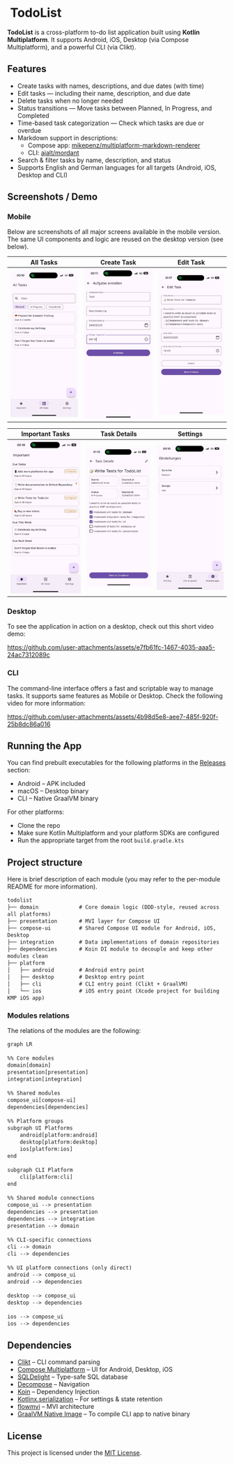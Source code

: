 # <img src="https://github.com/user-attachments/assets/a51b2a6a-7532-42bd-bbed-3a87080a31f1" alt="" height="40px" align="center" /> TodoList
**TodoList** is a cross-platform to-do list application built using **Kotlin Multiplatform**. It supports Android, iOS, Desktop (via Compose Multiplatform), and a powerful CLI (via Clikt).

## Features

- Create tasks with names, descriptions, and due dates (with time)
- Edit tasks — including their name, description, and due date
- Delete tasks when no longer needed
- Status transitions — Move tasks between Planned, In Progress, and Completed
- Time-based task categorization — Check which tasks are due or overdue
- Markdown support in descriptions:
  - Compose app: [mikepenz/multiplatform-markdown-renderer](https://github.com/mikepenz/multiplatform-markdown-renderer)
  - CLI: [ajalt/mordant](https://github.com/ajalt/mordant)
- Search & filter tasks by name, description, and status
- Supports English and German languages for all targets (Android, iOS, Desktop and CLI)

## Screenshots / Demo

### Mobile

Below are screenshots of all major screens available in the mobile version. The same UI components and logic are reused on the desktop version (see below).

| All Tasks                                               | Create Task                                               | Edit Task                                               |
|---------------------------------------------------------|-----------------------------------------------------------|---------------------------------------------------------|
| ![](docs/images/ios-app-screenshots/all-tasks-page.jpg) | ![](docs/images/ios-app-screenshots/create-task-page.jpg) | ![](docs/images/ios-app-screenshots/edit-task-page.jpg) |

| Important Tasks                                         | Task Details                                            | Settings                                               |
|---------------------------------------------------------|---------------------------------------------------------|--------------------------------------------------------|
| ![](docs/images/ios-app-screenshots/important-page.jpg) | ![](docs/images/ios-app-screenshots/view-task-page.jpg) | ![](docs/images/ios-app-screenshots/settings-page.jpg) |

### Desktop

To see the application in action on a desktop, check out this short video demo:

https://github.com/user-attachments/assets/e7fb61fc-1467-4035-aaa5-24ac7312089c

### CLI
The command-line interface offers a fast and scriptable way to manage tasks. It supports same features as Mobile or Desktop. Check the following video for more information:

https://github.com/user-attachments/assets/4b98d5e8-aee7-485f-920f-25b8dc86a016

## Running the App

You can find prebuilt executables for the following platforms in the [Releases](./releases) section:

- Android – APK included
- macOS – Desktop binary
- CLI – Native GraalVM binary

For other platforms:
- Clone the repo
- Make sure Kotlin Multiplatform and your platform SDKs are configured
- Run the appropriate target from the root `build.gradle.kts`

## Project structure
Here is brief description of each module (you may refer to the per-module README for more information).
```
todolist
├── domain             # Core domain logic (DDD-style, reused across all platforms)
├── presentation       # MVI layer for Compose UI
├── compose-ui         # Shared Compose UI module for Android, iOS, Desktop
├── integration        # Data implementations of domain repositories
├── dependencies       # Koin DI module to decouple and keep other modules clean
├── platform
│   ├── android        # Android entry point
│   ├── desktop        # Desktop entry point
│   ├── cli            # CLI entry point (Clikt + GraalVM)
│   └── ios            # iOS entry point (Xcode project for building KMP iOS app)
```
### Modules relations
The relations of the modules are the following:
```mermaid
graph LR

%% Core modules
domain[domain]
presentation[presentation]
integration[integration]

%% Shared modules
compose_ui[compose-ui]
dependencies[dependencies]

%% Platform groups
subgraph UI Platforms
    android[platform:android]
    desktop[platform:desktop]
    ios[platform:ios]
end

subgraph CLI Platform
    cli[platform:cli]
end

%% Shared module connections
compose_ui --> presentation
dependencies --> presentation
dependencies --> integration
presentation --> domain

%% CLI-specific connections
cli --> domain
cli --> dependencies

%% UI platform connections (only direct)
android --> compose_ui
android --> dependencies

desktop --> compose_ui
desktop --> dependencies

ios --> compose_ui
ios --> dependencies
```

## Dependencies

- [Clikt](https://github.com/ajalt/clikt) – CLI command parsing
- [Compose Multiplatform](https://github.com/JetBrains/compose-multiplatform) – UI for Android, Desktop, iOS
- [SQLDelight](https://github.com/cashapp/sqldelight) – Type-safe SQL database
- [Decompose](https://github.com/arkivanov/Decompose) – Navigation
- [Koin](https://insert-koin.io) – Dependency Injection
- [Kotlinx.serialization](https://github.com/Kotlin/kotlinx.serialization) – For settings & state retention
- [flowmvi](https://github.com/MichaelRocks/FlowMVI) – MVI architecture
- [GraalVM Native Image](https://www.graalvm.org/) – To compile CLI app to native binary

## License

This project is licensed under the [MIT License](https://opensource.org/licenses/MIT).
